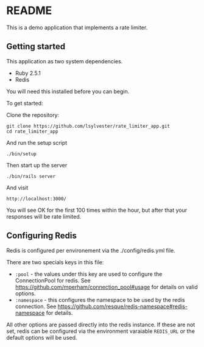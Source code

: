 # README

This is a demo application that implements a rate limiter.

## Getting started

This application as two system dependencies.

* Ruby 2.5.1
* Redis

You will need this installed before you can begin.

To get started:

Clone the repository:

    git clone https://github.com/lsylvester/rate_limiter_app.git
    cd rate_limiter_app

And run the setup script

    ./bin/setup

Then start up the server

    ./bin/rails server

And visit

    http://localhost:3000/

You will see OK for the first 100 times within the hour, but after that your responses will be rate limited.

## Configuring Redis

Redis is configured per environement via the ./config/redis.yml file.

There are two specials keys in this file:

* `:pool` - the values under this key are used to configure the ConnectionPool for redis. See https://github.com/mperham/connection_pool#usage for details on valid options.
* `:namespace` - this configures the namespace to be used by the redis connection. See https://github.com/resque/redis-namespace#redis-namespace for details.

All other options are passed directly into the redis instance. If these are not set, redis can be configured via the environment varaiable `REDIS_URL` or the default options will be used.
